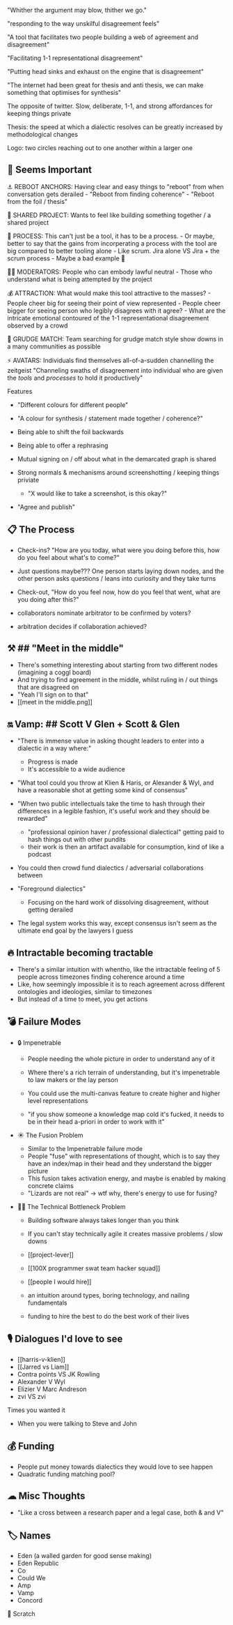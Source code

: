 "Whither the argument may blow, thither we go."

"responding to the way unskilful disagreement feels"

"A tool that facilitates two people building a web of agreement and disagreement"

"Facilitating 1-1 representational disagreement"

"Putting head sinks and exhaust on the engine that is disagreement"

"The internet had been great for thesis and anti thesis, we can make something that optimises for synthesis"

The opposite of twitter. Slow, deliberate, 1-1, and strong affordances for keeping things private

Thesis: the speed at which a dialectic resolves can be greatly increased by methodological changes

Logo: two circles reaching out to one another within a larger one

## 💠 Seems Important
   ⚓ REBOOT ANCHORS:   Having clear and easy things to "reboot" from when conversation gets derailed
      - "Reboot from finding coherence"
      - "Reboot from the foil / thesis"

   🤝 SHARED PROJECT:   Wants to feel like building something together / a shared project

   🧪 PROCESS:          This can't just be a tool, it has to be a process.
      - Or maybe, better to say that the gains from incorperating a process with the tool are big compared to better tooling alone
      - Like scrum. Jira alone VS Jira + the scrum process
      - Maybe a bad example 😬

   👩‍⚖️ MODERATORS:       People who can embody lawful neutral
      - Those who understand what is being attempted by the project

   💰 ATTRACTION:       What would make this tool attractive to the masses?
      - People cheer big for seeing their point of view represented
      - People cheer bigger for seeing person who legibly disagrees with it agree?
      - What are the intricate emotional contoured of the 1-1 representational disagreement observed by a crowd

   🥊 GRUDGE MATCH:     Team searching for grudge match style show downs in a many communities as possible
   
   ⚡ AVATARS:          Individuals find themselves all-of-a-sudden channelling the zeitgeist
      "Channeling swaths of disagreement into individual who are given the *tools* and *processes* to hold it productively"

Features
   - "Different colours for different people"
   - "A colour for synthesis / statement made together / coherence?"

   - Being able to shift the foil backwards

   - Being able to offer a rephrasing

   - Mutual signing on / off about what in the demarcated graph is shared
   
   - Strong normals & mechanisms around screenshotting / keeping things priviate
      - "X would like to take a screenshot, is this okay?"

   - "Agree and publish"

## 📋 The Process
   - Check-ins? "How are you today, what were you doing before this, how do you feel about what's to come?"
   - Just questions maybe??? One person starts laying down nodes, and the other person asks questions / leans into curiosity and they take turns
   - Check-out, "How do you feel now, how do you feel that went, what are you doing after this?"

   - collaborators nominate arbitrator to be confirmed by voters?
   - arbitration decides if collaboration achieved?

## ⚒ ## "Meet in the middle"
   - There's something interesting about starting from two different nodes (imagining a coggl board)
   - And trying to find agreement in the middle, whilst ruling in / out things that are disagreed on
   - "Yeah I'll sign on to that"
   - [[meet in the middle.png]]

## 🔛 Vamp: ## Scott V Glen + Scott & Glen
   - "There is immense value in asking thought leaders to enter into a dialectic in a way where:"
      - Progress is made
      - It's accessible to a wide audience

   - "What tool could you throw at Klien & Haris, or Alexander & Wyl, and have a reasonable shot at getting some kind of consensus"

   - "When two public intellectuals take the time to hash through their differences in a legible fashion, it's useful work and they should be rewarded"
      - "professional opinion haver / professional dialectical" getting paid to hash things out with other pundits
      - their work is then an artifact available for consumption, kind of like a podcast

   - You could then crowd fund dialectics / adversarial collaborations between 

   - "Foreground dialectics"
      - Focusing on the hard work of dissolving disagreement, without getting derailed
   
   - The legal system works this way, except consensus isn't seem as the ultimate end goal by the lawyers I guess

## 🔥 Intractable becoming tractable
   - There's a similar intuition with whentho, like the intractable feeling of 5 people across timezones finding coherence around a time
   - Like, how seemingly impossible it is to reach agreement across different ontologies and ideologies, similar to timezones
   - But instead of a time to meet, you get actions

## 💣 Failure Modes
   - 🔒 Impenetrable
      - People needing the whole picture in order to understand any of it
      - Where there's a rich terrain of understanding, but it's impenetrable to law makers or the lay person

      - You could use the multi-canvas feature to create higher and higher level representations

      - "if you show someone a knowledge map cold it's fucked, it needs to be in their head a-priori in order to work with it"

   - ☀ The Fusion Problem
      - Similar to the Impenetrable failure mode
      - People "fuse" with representations of thought, which is to say they have an index/map in their head and they understand the bigger picture
      - This fusion takes activation energy, and maybe is enabled by making concrete claims
      - "Lizards are not real" -> wtf why, there's energy to use for fusing?

   - 👩‍💻 The Technical Bottleneck Problem
      - Building software always takes longer than you think
      - If you can't stay technically agile it creates massive problems / slow downs

      - [[project-lever]]
      - [[100X programmer swat team hacker squad]]
      - [[people I would hire]]
      - an intuition around types, boring technology, and nailing fundamentals
      - funding to hire the best to do the best work of their lives

## 🎙 Dialogues I'd love to see
   - [[harris-v-klien]]
   - [[Jarred vs Liam]]
   - Contra points VS JK Rowling
   - Alexander V Wyl
   - Elizier V Marc Andreson
   - zvi VS zvi

Times you wanted it
   - When you were talking to Steve and John

## 💰 Funding
   - People put money towards dialectics they would love to see happen
   - Quadratic funding matching pool?

## ☁ Misc Thoughts
   - "Like a cross between a research paper and a legal case, both & and V"

## 🏷 Names
   - Eden (a walled garden for good sense making)
   - Eden Republic
   - Co
   - Could We
   - Amp
   - Vamp
   - Concord

📜 Scratch
